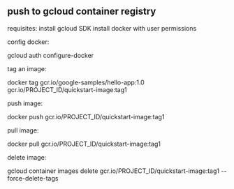 ## push to gcloud container registry

requisites:
install gcloud SDK
install docker with user permissions 

config docker:

gcloud auth configure-docker

tag an image:

docker tag gcr.io/google-samples/hello-app:1.0 gcr.io/PROJECT_ID/quickstart-image:tag1

push image:

docker push gcr.io/PROJECT_ID/quickstart-image:tag1

pull image:

docker pull gcr.io/PROJECT_ID/quickstart-image:tag1


delete image:

gcloud container images delete gcr.io/PROJECT_ID/quickstart-image:tag1 --force-delete-tags

